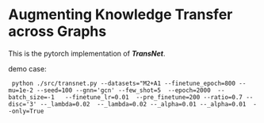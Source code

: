 # Augmenting Knowledge Transfer across Graphs

This is the pytorch implementation of _**TransNet**_.

demo case:
```
 python ./src/transnet.py --datasets="M2+A1 --finetune_epoch=800 --mu=1e-2 --seed=100 --gnn='gcn' --few_shot=5  --epoch=2000  --batch_size=-1   --finetune_lr=0.01  --pre_finetune=200 --ratio=0.7 --disc='3' --_lambda=0.02  --_lambda=0.02 --_alpha=0.01 --_alpha=0.01  --only=True
```
